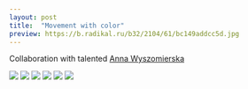 ```yaml
---
layout: post
title:  "Movement with color"
preview: https://b.radikal.ru/b32/2104/61/bc149addcc5d.jpg
---
```

Collaboration with talented [Anna Wyszomierska](https://annawyszomierska.eu/)

<img src="https://d.radikal.ru/d14/2104/56/56500a4b8cbe.jpg">
<img src="https://a.radikal.ru/a22/2104/16/dfaf7a4a8bc8t.jpg">
<img src="https://d.radikal.ru/d25/2104/8d/21fb4c27ef88t.jpg">
<img src="https://c.radikal.ru/c01/2104/17/d9dbd0764f8ct.jpg">
<img src="https://c.radikal.ru/c08/2104/a6/1e9086b78595t.jpg">
<img src="https://b.radikal.ru/b24/2104/58/81444af13c32t.jpg">





